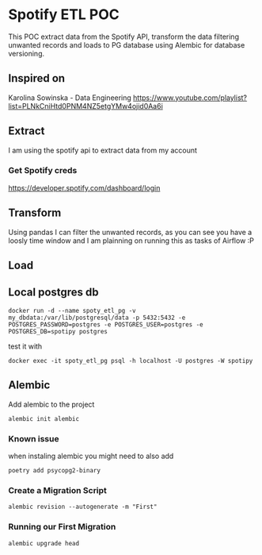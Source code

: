 # Spotify ETL POC
This POC extract data from the Spotify API, transform the data filtering unwanted records and loads to PG database using Alembic for database versioning.

## Inspired on
Karolina Sowinska - Data Engineering
https://www.youtube.com/playlist?list=PLNkCniHtd0PNM4NZ5etgYMw4ojid0Aa6i

## Extract
I am using the spotify api to extract data from my account
### Get Spotify creds
https://developer.spotify.com/dashboard/login


## Transform
Using pandas I can filter the unwanted records, as you can see you have a loosly time window and I am plainning on running this as tasks of Airflow :P

## Load

## Local postgres db
```
docker run -d --name spoty_etl_pg -v my_dbdata:/var/lib/postgresql/data -p 5432:5432 -e POSTGRES_PASSWORD=postgres -e POSTGRES_USER=postgres -e POSTGRES_DB=spotipy postgres
```
test it with
```
docker exec -it spoty_etl_pg psql -h localhost -U postgres -W spotipy
```

## Alembic
Add alembic to the project
```
alembic init alembic
```

### Known issue
when instaling alembic you might need to also add
```
poetry add psycopg2-binary
```

### Create a Migration Script
```
alembic revision --autogenerate -m "First"
```

### Running our First Migration
```
alembic upgrade head
```